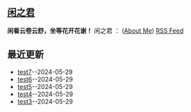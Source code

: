 ## [闲之君](https://github.com/Jared-ZDC/markel)
**闲看云卷云舒，坐等花开花谢！**
闲之君 ： ([About Me](https://github.com/yihong0618/gitblog/issues/282)) 
[RSS Feed](https://raw.githubusercontent.com/Jared-ZDC/markel/master/feed.xml)

## 最近更新
- [test7](https://github.com/Jared-ZDC/markel/issues/7)--2024-05-29
- [test6](https://github.com/Jared-ZDC/markel/issues/6)--2024-05-29
- [test5](https://github.com/Jared-ZDC/markel/issues/5)--2024-05-29
- [test4](https://github.com/Jared-ZDC/markel/issues/4)--2024-05-29
- [test3](https://github.com/Jared-ZDC/markel/issues/3)--2024-05-29
